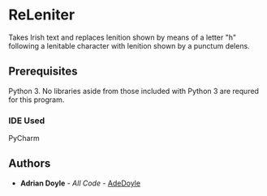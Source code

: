 # ReLeniter
Takes Irish text and replaces lenition shown by means of a letter "h" following a lenitable character with lenition shown by a punctum delens.

## Prerequisites

Python 3.
No libraries aside from those included with Python 3 are requred for this program.

### IDE Used

PyCharm

## Authors

* **Adrian Doyle** - *All Code* - [AdeDoyle](https://github.com/AdeDoyle)
